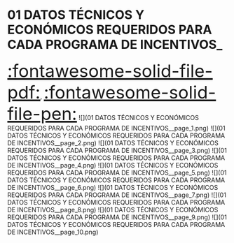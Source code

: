 # 01 DATOS  TÉCNICOS  Y  ECONÓMICOS  REQUERIDOS  PARA  CADA  PROGRAMA  DE  INCENTIVOS_
<a href="../01 DATOS  TÉCNICOS  Y  ECONÓMICOS  REQUERIDOS  PARA  CADA  PROGRAMA  DE  INCENTIVOS_.pdf" style="font-size: 40px;">   :fontawesome-solid-file-pdf:</a>,
<a href="../01 DATOS  TÉCNICOS  Y  ECONÓMICOS  REQUERIDOS  PARA  CADA  PROGRAMA  DE  INCENTIVOS_.html" style="font-size: 40px;">    :fontawesome-solid-file-pen:</a>
![](01 DATOS  TÉCNICOS  Y  ECONÓMICOS  REQUERIDOS  PARA  CADA  PROGRAMA  DE  INCENTIVOS__page_1.png)
![](01 DATOS  TÉCNICOS  Y  ECONÓMICOS  REQUERIDOS  PARA  CADA  PROGRAMA  DE  INCENTIVOS__page_2.png)
![](01 DATOS  TÉCNICOS  Y  ECONÓMICOS  REQUERIDOS  PARA  CADA  PROGRAMA  DE  INCENTIVOS__page_3.png)
![](01 DATOS  TÉCNICOS  Y  ECONÓMICOS  REQUERIDOS  PARA  CADA  PROGRAMA  DE  INCENTIVOS__page_4.png)
![](01 DATOS  TÉCNICOS  Y  ECONÓMICOS  REQUERIDOS  PARA  CADA  PROGRAMA  DE  INCENTIVOS__page_5.png)
![](01 DATOS  TÉCNICOS  Y  ECONÓMICOS  REQUERIDOS  PARA  CADA  PROGRAMA  DE  INCENTIVOS__page_6.png)
![](01 DATOS  TÉCNICOS  Y  ECONÓMICOS  REQUERIDOS  PARA  CADA  PROGRAMA  DE  INCENTIVOS__page_7.png)
![](01 DATOS  TÉCNICOS  Y  ECONÓMICOS  REQUERIDOS  PARA  CADA  PROGRAMA  DE  INCENTIVOS__page_8.png)
![](01 DATOS  TÉCNICOS  Y  ECONÓMICOS  REQUERIDOS  PARA  CADA  PROGRAMA  DE  INCENTIVOS__page_9.png)
![](01 DATOS  TÉCNICOS  Y  ECONÓMICOS  REQUERIDOS  PARA  CADA  PROGRAMA  DE  INCENTIVOS__page_10.png)

